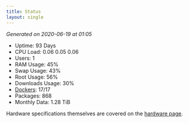 ```yaml
---
title: Status
layout: single
---
```


*Generated on 2020-06-19 at 01:05*

* Uptime: 93 Days
* CPU Load: 0.06 0.05 0.06
* Users: 1
* RAM Usage: 45%
* Swap Usage: 43%
* Root Usage: 56%
* Downloads Usage: 30%
* [Dockers](https://github.com/breadcat/Dockerfiles): 17/17
* Packages: 868
* Monthly Data: 1.28 TiB

Hardware specifications themselves are covered on the [hardware page](/hardware/#server).
